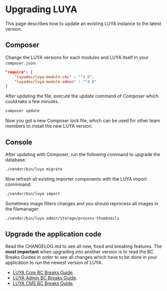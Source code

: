 # Upgrading LUYA

This page describes how to update an existing LUYA instance to the latest version.

## Composer

Change the LUYA versions for each modules and LUYA itself in your `composer.json`:

```json
"require": {
    "luyadev/luya-module-cms" : "^4.0",
    "luyadev/luya-module-admin" : "^4.0"
}
```

After updating the file, execute the update command of Composer which could take a few minutes.

```sh
composer update
```

Now you got a new Composer lock file, which can be used for other team members to install the new LUYA version.

## Console

After updating with Composer, run the following command to upgrade the database:

```sh
./vendor/bin/luya migrate
```

Now refresh all existing importer components with the LUYA import commmand:

```sh
./vendor/bin/luya import
```

Sometimes image filters changes and you should reprocess all images in the filemanager:

```sh
./vendor/bin/luya admin/storage/process-thumbnails
```

## Upgrade the application code

Read the CHANGELOG.md to see all new, fixed and breaking features. The **most important** when upgrading into another version is to read the BC Breaks Guides in order to see all changes which have to be done in your application to run the newest version of LUYA.

+ [LUYA Core BC Breaks Guide](https://github.com/luyadev/luya/blob/master/core/UPGRADE.md).
+ [LUYA Admin BC Breaks Guide](https://github.com/luyadev/luya-module-admin/blob/master/UPGRADE.md).
+ [LUYA CMS BC Breaks Guide](https://github.com/luyadev/luya-module-cms/blob/master/UPGRADE.md).
